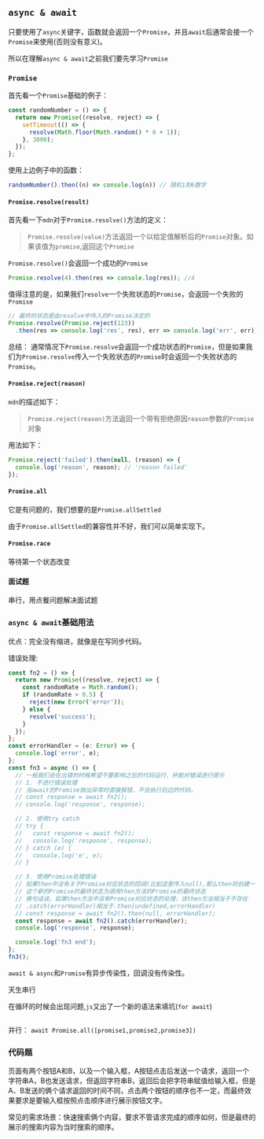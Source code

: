 ## `async & await`
只要使用了`async`关键字，函数就会返回一个`Promise`，并且`await`后通常会接一个`Promise`来使用(否则没有意义)。

所以在理解`async & await`之前我们要先学习`Promise`
### `Promise`
首先看一个`Promise`基础的例子：  
```typescript
const randomNumber = () => {
  return new Promise((resolve, reject) => {
    setTimeout(() => {
      resolve(Math.floor(Math.random() * 6 + 1));
    }, 3000);
  });
};
```
使用上边例子中的函数：  
```typescript
randomNumber().then((n) => console.log(n)) // 随机1到6数字
```
#### `Promise.resolve(result)`
首先看一下`mdn`对于`Promise.resolve()`方法的定义：
> `Promise.resolve(value)`方法返回一个以给定值解析后的`Promise`对象。如果该值为`promise`,返回这个`Promise`

`Promise.resolve()`会返回一个成功的`Promise`
```typescript
Promise.resolve(4).then(res => console.log(res)); //4
```

值得注意的是，如果我们`resolve`一个失败状态的`Promise`，会返回一个失败的`Promise`
```typescript
// 最终的状态是由resolve中传入的Promise决定的
Promise.resolve(Promise.reject(123))
  .then(res => console.log('res', res), err => console.log('err', err)); //err 123
```

总结： 通常情况下`Promise.resolve`会返回一个成功状态的`Promise`，但是如果我们为`Promise.resolve`传入一个失败状态的`Promise`时会返回一个失败状态的`Promise`。

#### `Promise.reject(reason)`
`mdn`的描述如下：  
> `Promise.reject(reason)`方法返回一个带有拒绝原因`reason`参数的`Promise`对象

用法如下：  
```typescript
Promise.reject('failed').then(null, (reason) => {
  console.log('reason', reason); // 'reason failed'
});
```

#### `Promise.all`
它是有问题的，我们想要的是`Promise.allSettled`

由于`Promise.allSettled`的兼容性并不好，我们可以简单实现下。

#### `Promise.race`
等待第一个状态改变

#### 面试题
串行，用点餐问题解决面试题



### `async & await`基础用法
优点：完全没有缩进，就像是在写同步代码。

错误处理:
```typescript
const fn2 = () => {
  return new Promise((resolve, reject) => {
    const randomRate = Math.random();
    if (randomRate > 0.5) {
      reject(new Error('error'));
    } else {
      resolve('success');
    }
  });
};
const errorHandler = (e: Error) => {
  console.log('error', e);
};
const fn3 = async () => {
  // 一般我们会在出错的时候希望不要影响之后的代码运行，并能对错误进行提示
  // 1. 不进行错误处理
  // 当await的Promise抛出异常时直接报错，不会执行后边的代码。
  // const response = await fn2();
  // console.log('response', response);

  // 2. 使用try catch
  // try {
  //   const response = await fn2();
  //   console.log('response', response);
  // } catch (e) {
  //   console.log('e', e);
  // }

  // 3. 使用Promise处理错误
  // 如果then中没有关于Promise对应状态的回调(比如这里传入null),那么then将创建一个新的没有经过回调函数处理的Promise
  // 这个新的Promise的最终状态为调用then方法的Promise的最终状态
  // 换句话说，如果then方法中没有Promise对应状态的处理，该then方法相当于不存在
  // .catch(errorHandler)相当于.then(undefined,errorHandler)
  // const response = await fn2().then(null, errorHandler);
  const response = await fn2().catch(errorHandler);
  console.log('response', response);

  console.log('fn3 end');
};
fn3();
```

`await & async`和`Promise`有异步传染性，回调没有传染性。

天生串行

在循环的时候会出现问题,`js`又出了一个新的语法来填坑(`for await`) 
```typescript

```

并行： `await Promise.all([promise1,promise2,promise3])`

### 代码题
页面有两个按钮A和B，以及一个输入框，A按钮点击后发送一个请求，返回一个字符串A，B也发送请求，但返回字符串B，返回后会把字符串赋值给输入框，但是A、B发送的俩个请求返回的时间不同，点击两个按钮的顺序也不一定，而最终效果要求是要输入框按照点击顺序进行展示按钮文字。

常见的需求场景：快速搜索俩个内容，要求不管请求完成的顺序如何，但是最终的展示的搜索内容为当时搜索的顺序。
